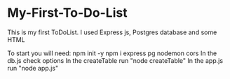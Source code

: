 # My-First-To-Do-List
This is my first ToDoList. I used Express js, Postgres database and some HTML

To start you will need:
npm init -y
npm i express pg nodemon cors 
In the db.js check options
In the createTable run "node createTable"
In the app.js run "node app.js"
